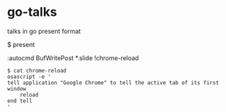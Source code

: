 # go-talks
talks in go present format

$ present

:autocmd BufWritePost \*.slide !chrome-reload

```
$ cat chrome-reload
osascript -e '
tell application "Google Chrome" to tell the active tab of its first window
    reload
end tell
'
```

